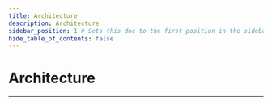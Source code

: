 ```yaml
---
title: Architecture
description: Architecture
sidebar_position: 1 # Sets this doc to the first position in the sidebar
hide_table_of_contents: false
---
```


# Architecture

---